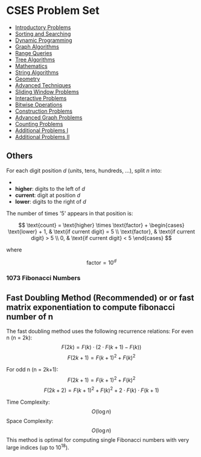 # CSES Problem Set

- [Introductory Problems](01_Introductory_Problems/README.md)
- [Sorting and Searching](02_Sorting_and_Searching/README.md)
- [Dynamic Programming](03_Dynamic_Programming/README.md)
- [Graph Algorithms](04_Graph_Algorithms/README.md)
- [Range Queries](05_Range_Queries/README.md)
- [Tree Algorithms](06_Tree_Algorithms/README.md)
- [Mathematics](07_Mathematics/README.md)
- [String Algorithms](08_String_Algorithms/README.md)
- [Geometry](09_Geometry/README.md)
- [Advanced Techniques](10_Advanced_Techniques/README.md)
- [Sliding Window Problems](11_Sliding_Window_Problems/README.md)
- [Interactive Problems](12_Interactive_Problems/README.md)
- [Bitwise Operations](13_Bitwise_Operations/README.md)
- [Construction Problems](14_Construction_Problems/README.md)
- [Advanced Graph Problems](15_Advanced_Graph_Problems/README.md)
- [Counting Problems](16_Counting_Problems/README.md)
- [Additional Problems I](17_Additional_Problems_I/README.md)
- [Additional Problems II](18_Additional_Problems_II/README.md)

## Others

For each digit position $d$ (units, tens, hundreds, ...), split $n$ into:

-
- **higher**: digits to the left of $d$
- **current**: digit at position $d$
- **lower**: digits to the right of $d$

The number of times '5' appears in that position is:

$$
\text{count} = \text{higher} \times \text{factor} +
\begin{cases}
    \text{lower} + 1, & \text{if current digit} = 5 \\
    \text{factor},    & \text{if current digit} > 5 \\
    0,                & \text{if current digit} < 5
\end{cases}
$$

where

$$
\text{factor} = 10^d
$$

### 1073 Fibonacci Numbers

## Fast Doubling Method (Recommended) or or fast matrix exponentiation to compute fibonacci number of n

The fast doubling method uses the following recurrence relations:
For even n (n = 2k):
$$F(2k) = F(k) \cdot (2 \cdot F(k+1) - F(k))$$
$$F(2k+1) = F(k+1)^2 + F(k)^2$$

For odd n (n = 2k+1):
$$F(2k+1) = F(k+1)^2 + F(k)^2$$
$$F(2k+2) = F(k+1)^2 + F(k)^2 + 2 \cdot F(k) \cdot F(k+1)$$

Time Complexity:
$$O(\log n)$$
Space Complexity:
$$O(\log n)$$
This method is optimal for computing single Fibonacci numbers with very large indices (up to $10^{18}$).
